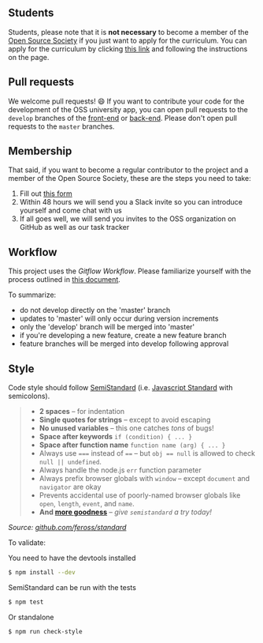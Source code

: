 ## Students
Students, please note that it is **not necessary** to become a member of the [Open Source Society][oss-org] if you just want to apply for the curriculum. You can apply for the curriculum by clicking [this link][apply] and following the instructions on the page.

## Pull requests
We welcome pull requests! :smile:
If you want to contribute your code for the development of the OSS university app, you can open pull requests to the `develop` branches of the [front-end][front-end] or [back-end][back-end].
Please don't open pull requests to the `master` branches.

## Membership
That said, if you want to become a regular contributor to the project and a member of the Open Source Society, these are the steps you need to take:

1. Fill out [this form][membership-form]
2. Within 48 hours we will send you a Slack invite so you can introduce yourself and come chat with us
3. If all goes well, we will send you invites to the OSS organization on GitHub as well as our task tracker

## Workflow

This project uses the _Gitflow Workflow_. Please familiarize yourself with the process outlined in [this document][gitflow-workflow].

To summarize:
- do not develop directly on the 'master' branch
- updates to 'master' will only occur during version increments
- only the 'develop' branch will be merged into 'master'
- if you're developing a new feature, create a new feature branch
- feature branches will be merged into develop following approval

## Style

Code style should follow [SemiStandard][semi-standard] (i.e. [Javascript Standard][standard] with semicolons).

> - **2 spaces** – for indentation
> - **Single quotes for strings** – except to avoid escaping
> - **No unused variables** – this one catches *tons* of bugs!
> - **Space after keywords** `if (condition) { ... }`
> - **Space after function name** `function name (arg) { ... }`
> - Always use `===` instead of `==` – but `obj == null` is allowed to check `null || undefined`.
> - Always handle the node.js `err` function parameter
> - Always prefix browser globals with `window` – except `document` and `navigator` are okay
>  - Prevents accidental use of poorly-named browser globals like `open`, `length`, `event`, and `name`.
> - **And [more goodness][more-goodness]** – *give `semistandard` a try today!*

*Source: [github.com/feross/standard][standard]*

To validate:

You need to have the devtools installed
```bash
$ npm install --dev
```

SemiStandard can be run with the tests
```bash
$ npm test
```

Or standalone
```bash
$ npm run check-style
```

[apply]: https://github.com/open-source-society/computer-science/issues/180
[front-end]: https://github.com/open-source-society/ossu-ui/tree/develop
[back-end]: https://github.com/open-source-society/ossu-api/tree/develop
[membership-form]: https://soullesswaffle.typeform.com/to/xuTU4O
[gitflow-workflow]: https://www.atlassian.com/git/tutorials/comparing-workflows/gitflow-workflow
[semi-standard]: https://github.com/Flet/semistandard
[standard]: https://github.com/feross/standard
[more-goodness]: https://github.com/feross/standard/blob/master/RULES.md#javascript-standard-style
[oss-org]: https://github.com/open-source-society
